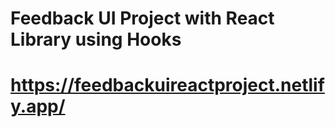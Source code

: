 # Feedback UI Project with React Library using Hooks

# https://feedbackuireactproject.netlify.app/
